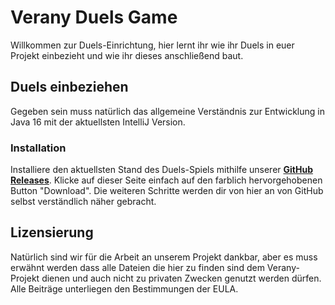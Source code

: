 Verany Duels Game
=============

Willkommen zur Duels-Einrichtung,
hier lernt ihr wie ihr Duels in euer Projekt einbezieht und wie ihr dieses anschließend baut.

Duels einbeziehen
----------------------

Gegeben sein muss natürlich das allgemeine Verständnis zur Entwicklung in Java 16 mit der aktuellsten IntelliJ Version.

### Installation

Installiere den aktuellsten Stand des Duels-Spiels mithilfe unserer **[GitHub Releases](https://github.com/verany-network/duels/releases)**. Klicke auf dieser Seite einfach auf den farblich hervorgehobenen Button "Download". Die weiteren Schritte werden dir von hier an von GitHub selbst verständlich näher gebracht.


Lizensierung
---------------------------

Natürlich sind wir für die Arbeit an unserem Projekt dankbar, aber es muss erwähnt werden dass alle Dateien die hier zu finden sind dem Verany-Projekt dienen und auch nicht zu privaten Zwecken genutzt werden dürfen.
Alle Beiträge unterliegen den Bestimmungen der EULA.
